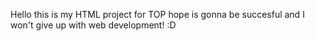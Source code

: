 Hello this is my HTML project for TOP hope is gonna be succesful and I won't give up with web development! :D
